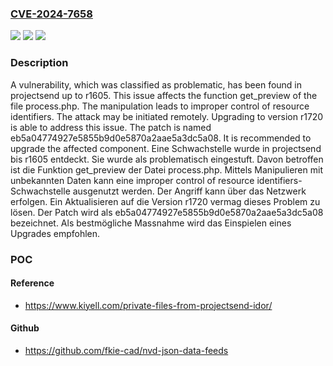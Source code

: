 ### [CVE-2024-7658](https://cve.mitre.org/cgi-bin/cvename.cgi?name=CVE-2024-7658)
![](https://img.shields.io/static/v1?label=Product&message=projectsend&color=blue)
![](https://img.shields.io/static/v1?label=Version&message=r1605%20&color=brightgreen)
![](https://img.shields.io/static/v1?label=Vulnerability&message=CWE-99%20Improper%20Control%20of%20Resource%20Identifiers&color=brightgreen)

### Description

A vulnerability, which was classified as problematic, has been found in projectsend up to r1605. This issue affects the function get_preview of the file process.php. The manipulation leads to improper control of resource identifiers. The attack may be initiated remotely. Upgrading to version r1720 is able to address this issue. The patch is named eb5a04774927e5855b9d0e5870a2aae5a3dc5a08. It is recommended to upgrade the affected component.
Eine Schwachstelle wurde in projectsend bis r1605 entdeckt. Sie wurde als problematisch eingestuft. Davon betroffen ist die Funktion get_preview der Datei process.php. Mittels Manipulieren mit unbekannten Daten kann eine improper control of resource identifiers-Schwachstelle ausgenutzt werden. Der Angriff kann über das Netzwerk erfolgen. Ein Aktualisieren auf die Version r1720 vermag dieses Problem zu lösen. Der Patch wird als eb5a04774927e5855b9d0e5870a2aae5a3dc5a08 bezeichnet. Als bestmögliche Massnahme wird das Einspielen eines Upgrades empfohlen.

### POC

#### Reference
- https://www.kiyell.com/private-files-from-projectsend-idor/

#### Github
- https://github.com/fkie-cad/nvd-json-data-feeds

